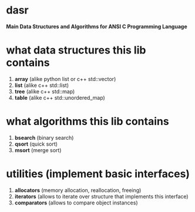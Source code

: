 # dasr
**Main Data Structures and Algorithms for ANSI C Programming Language**

# what data structures this lib contains

1. **array** (alike python list or c++ std::vector)
2. **list** (alike c++ std::list)
3. **tree** (alike c++ std::map)
4. **table** (alike c++ std::unordered_map)

# what algorithms this lib contains

1. **bsearch** (binary search)
2. **qsort** (quick sort)
3. **msort** (merge sort)

# utilities (implement basic interfaces)

1. **allocators** (memory allocation, reallocation, freeing)
2. **iterators** (allows to iterate over structure that implements this interface)
3. **comparators** (allows to compare object instances)